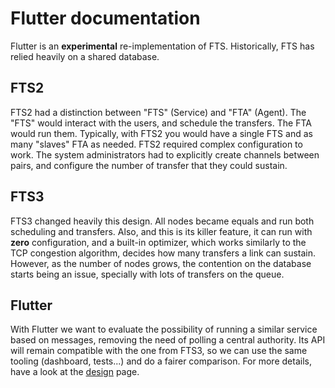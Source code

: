 

# Flutter documentation

Flutter is an **experimental** re-implementation of FTS. Historically, FTS has relied heavily on a shared database.

## FTS2
FTS2 had a distinction between "FTS" (Service) and "FTA" (Agent). The "FTS" would interact with the users, and schedule the transfers. The FTA would run them. Typically, with FTS2 you would have a single FTS and as many "slaves" FTA as needed.
FTS2 required complex configuration to work. The system administrators had to explicitly create channels between pairs, and configure the number of transfer that they could sustain.

## FTS3
FTS3 changed heavily this design. All nodes became equals and run both scheduling and transfers. Also, and this is its killer feature, it can run with **zero** configuration, and a built-in optimizer, which works similarly to the TCP congestion algorithm, decides how many transfers a link can sustain.
However, as the number of nodes grows, the contention on the database starts being an issue, specially with lots of transfers on the queue.

## Flutter
With Flutter we want to evaluate the possibility of running a similar service based on messages, removing the need of polling a central authority. Its API will remain compatible with the one from FTS3, so we can use the same tooling (dashboard, tests...) and do a fairer comparison.
For more details, have a look at the [design](design.md) page.
